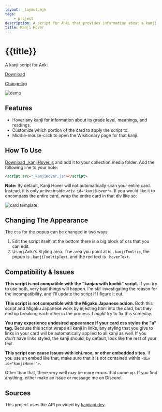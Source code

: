 ```yaml
---
layout: _layout.njk
tags: 
    - project
description: A script for Anki that provides information about a kanji by hovering over it.
title: Kanji Hover
---
```


# {{title}}

A kanji script for Anki

[Download](https://github.com/cademcniven/Kanji-Hover/releases/tag/kanjiHoverV1)

[Changelog](https://github.com/cademcniven/Kanji-Hover/blob/main/Changelog.md)

![demo](/images/kanjihover/demo.gif)

## Features

* Hover any kanji for information about its grade level, meanings, and readings.
* Customize which portion of the card to apply the script to.
* Middle-mouse-click to open the Wikitionary page for that kanji.

## How To Use

[Download \_kanjiHover.js](https://github.com/cademcniven/Kanji-Hover/releases/) and add it to your collection.media folder.
Add the following line to your note:

```html
<script src="_kanjiHover.js"></script>
```

**Note:** By default, Kanji Hover will not automatically scan your entire card. Instead, it is only active inside `<div id="kanjiHover">`. If you would like it to encompass the entire card, wrap the entire card in that div like so:

![card template](/images/kanjihover/template.png)

## Changing The Appearance

The css for the popup can be changed in two ways:

1. Edit the script itself, at the bottom there is a big block of css that you can edit.
2. Using Anki's Styling area. The area you point at is `.kanjiTooltip`, the popup is `.kanjiTooltipText`, and the red text is `.hoverText`.

## Compatibility & Issues

**This script is not compatible with the "kanjax with koohii" script.** If you try to use both, very bad things will happen. I'm still investigating the reason for the incompatibility, and I'll update the script if I figure it out.

**This script is not compatible with the Migaku Japanese addon.** Both this script and Migaku Japanese work by injecting html into the card, but they end up breaking each other in the process. I *might* try to fix this someday.

**You may experience undesired appearance if your card css styles the "a" tag.** Because this script wraps all kanji in links, any styling that you give to links in your card will be automatically applied to all kanji as well. If you *don't* have links styled, the kanji should, by default, look like the rest of your text.

**This script can cause issues with ichi.moe, or other embedded sites.** If you use an embed like that, make sure that it is not contained within `<div id="kanjiHover">`.

Other than that, there very well may be more errors that come up. If you find anything, either make an issue or message me on Discord.

## Sources

This project uses the API provided by [kanjiapi.dev](https://kanjiapi.dev).
